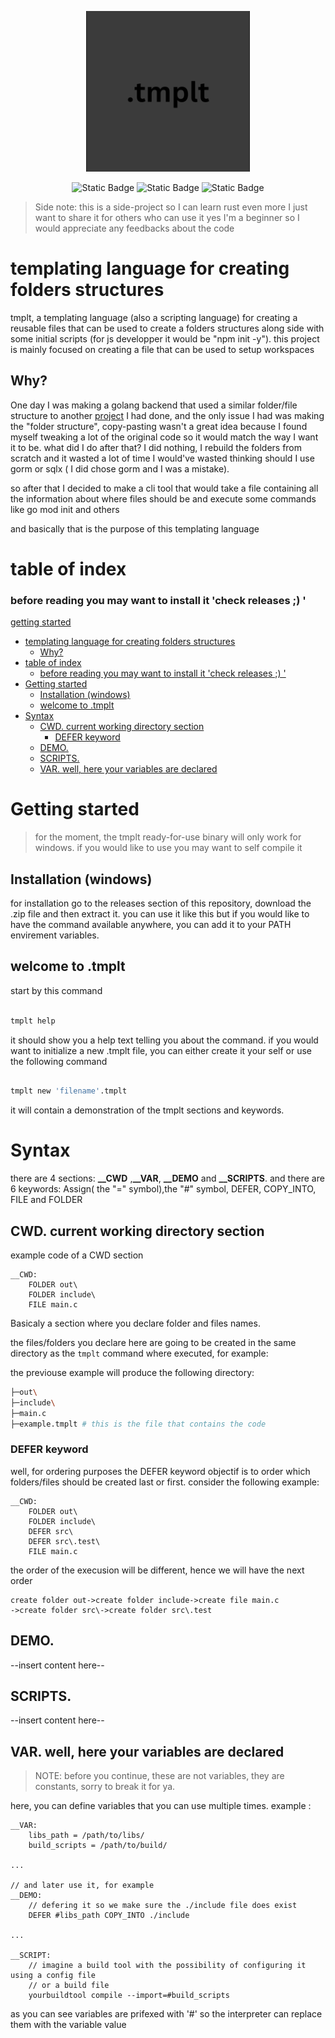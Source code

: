 
<div align="center">

![tmplt logo](https://github.com/youssefhmidi/tmplt/blob/main/.assets/1.png)

![Static Badge](https://img.shields.io/badge/version-1.0v-858522)
![Static Badge](https://img.shields.io/badge/lang-rust-orange)
![Static Badge](https://img.shields.io/badge/license-MIT-red)

</div>

> Side note: this is a side-project so I can learn rust even more
> I just want to share it for others who can use it 
> yes I'm a beginner so I would appreciate any feedbacks about the code 

# templating language for creating folders structures

tmplt, a templating language (also a scripting language) for creating a reusable files that can be used to create a folders structures along side with
some initial scripts (for js developper it would be "npm init -y"). this project is mainly focused on creating a file that can be used to setup
workspaces

## Why?

One day I was making a golang backend that used a similar folder/file structure to another [project](https://github.com/youssefhmidi/Backend_in_go) 
I had done, and the only issue I had was making the "folder structure", copy-pasting wasn't a great idea because I found myself tweaking a lot of 
the original code so it would match the way I want it to be. what did I do after that? I did nothing, I rebuild the folders from scratch and it wasted
a lot of time I would've wasted thinking should I use gorm or sqlx ( I did chose gorm and I was a mistake).

so after that I decided to make a cli tool that would take a file containing all the information about where files should be and execute some
commands like go mod init and others

and basically that is the purpose of this templating language

# table of index
### before reading you may want to install it 'check releases ;) '

[getting started](#getting-started)
- [templating language for creating folders structures](#templating-language-for-creating-folders-structures)
  - [Why?](#why)
- [table of index](#table-of-index)
    - [before reading you may want to install it 'check releases ;) '](#before-reading-you-may-want-to-install-it-check-releases--)
- [Getting started](#getting-started)
  - [Installation (windows)](#installation-windows)
  - [welcome to .tmplt](#welcome-to-tmplt)
- [Syntax](#syntax)
  - [CWD. current working directory section](#cwd-current-working-directory-section)
    - [DEFER keyword](#defer-keyword)
  - [DEMO.](#demo)
  - [SCRIPTS.](#scripts)
  - [VAR. well, here your variables are declared](#var-well-here-your-variables-are-declared)

# Getting started

> for the moment, the tmplt ready-for-use binary will only work for windows.
> if you would like to use you may want to self compile it 

## Installation (windows)

for installation go to the releases section of this repository, download the .zip file and then extract it.
you can use it like this but if you would like to have the command available anywhere, you can add it to your PATH envirement variables.

## welcome to .tmplt

start by this command

```bash

tmplt help

```

it should show you a help text telling you about the command.
if you would want to initialize a new .tmplt file, you can either create it your self or use the following command

```bash

tmplt new 'filename'.tmplt

```
it will contain a demonstration of the tmplt sections and keywords.

# Syntax
there are 4 sections: **__CWD** ,**__VAR**, **__DEMO** and **__SCRIPTS**.
and there are 6 keywords: Assign( the "=" symbol),the "#" symbol, DEFER, COPY_INTO, FILE and FOLDER

## CWD. current working directory section
example code of a CWD section
```
__CWD:
    FOLDER out\
    FOLDER include\
    FILE main.c
```
Basicaly a section where you declare folder and files names.

the files/folders you declare here are going to be created in the same directory as the `tmplt` command where executed,
for example:

the previouse example will produce the following directory:

```bash
├─out\
├─include\
├─main.c
├─example.tmplt # this is the file that contains the code
```

### DEFER keyword
well, for ordering purposes the DEFER keyword objectif is to order which folders/files should be created last or first.
consider the following example:
```
__CWD:
    FOLDER out\
    FOLDER include\
    DEFER src\
    DEFER src\.test\
    FILE main.c
```
the order of the execusion will be different, hence we will have the next order
```
create folder out->create folder include->create file main.c
->create folder src\->create folder src\.test
```
## DEMO.
--insert content here--
## SCRIPTS.
--insert content here--
## VAR. well, here your variables are declared
> NOTE: before you continue, these are not variables, they are constants, sorry to break it for ya.

here, you can define variables that you can use multiple times.
example :
```
__VAR:
    libs_path = /path/to/libs/
    build_scripts = /path/to/build/

...

// and later use it, for example
__DEMO:
    // defering it so we make sure the ./include file does exist
    DEFER #libs_path COPY_INTO ./include

...

__SCRIPT:
    // imagine a build tool with the possibility of configuring it using a config file
    // or a build file
    yourbuildtool compile --import=#build_scripts
```
as you can see variables are prifexed with '#' so the interpreter can replace them with the variable value